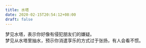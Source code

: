 ```yaml
---
title: 水塔
date: 2020-02-15T20:54:12+08:00
draft: false
---
```


梦见水塔，表示你好像有侵犯朋友们的嫌疑。<br>
梦见从水塔里抽水，预示你消遣享乐的方式过于张扬，有人会看不惯。<br>
